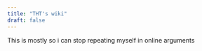 ```yaml
---
title: "THT's wiki"
draft: false
---
```

This is mostly so i can stop repeating myself in online arguments

